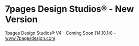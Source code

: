 7pages Design Studios® - New Version
===================================

7pages Design Studios® V4 - Coming Soon (14.10.14) - www.7pagesdesign.com
